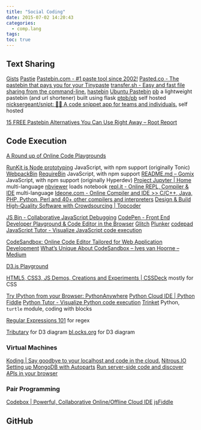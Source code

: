 ```yaml
---
title: "Social Coding"
date: 2015-07-02 14:20:43
categories:
  - comp.lang
tags:
toc: true
---
```


## Text Sharing

[Gists](https://gist.github.com/)
[Pastie](http://pastie.org/)
[Pastebin.com - #1 paste tool since 2002!](http://pastebin.com/)
[Pasted.co - The pastebin that pays you for your Tinypaste](http://pasted.co/)
[transfer.sh - Easy and fast file sharing from the command-line.](https://transfer.sh/)
[hastebin](https://hastebin.com/)
[Ubuntu Pastebin](http://paste.ubuntu.com/)
[pb](https://ptpb.pw/) a lightweight pastebin (and url shortener) built using flask [ptpb/pb](https://github.com/ptpb/pb) self hosted
[nicksergeant/snipt: 👩‍💻 A code snippet app for teams and individuals.](https://github.com/nicksergeant/snipt) self hosted

[15 FREE Pastebin Alternatives You Can Use Right Away – Root Report](https://www.rootreport.com/pastebin-alternatives/)

## Code Execution

[A Round up of Online Code Playgrounds](https://www.sitepoint.com/round-up-online-code-playgrounds/)

[RunKit is Node prototyping](https://runkit.com/home) JavaScript, with npm support (originally Tonic)
[WebpackBin](http://www.webpackbin.com/)
[RequireBin](http://requirebin.com/) JavaScript, with npm support
[README.md – Gomix](https://gomix.com/#!/project/outrageous-production) JavaScript, with npm support (originally Hyperdev)
[Project Jupyter | Home](http://jupyter.org/index.html) multi-language
[nbviewer](http://nbviewer.jupyter.org/) loads notebook
[repl.it - Online REPL, Compiler & IDE](https://repl.it/) multi-language
[Ideone.com - Online Compiler and IDE >> C/C++, Java, PHP, Python, Perl and 40+ other compilers and interpreters](https://ideone.com/)
[Design & Build High-Quality Software with Crowdsourcing | Topcoder](https://www.topcoder.com/)

[JS Bin - Collaborative JavaScript Debugging](http://jsbin.com/)
[CodePen - Front End Developer Playground & Code Editor in the Browser](http://codepen.io/)
[Glitch](https://glitch.com/)
[Plunker](http://plnkr.co/)
[codepad](http://codepad.org/)
[JavaScript Tutor - Visualize JavaScript code execution](http://pythontutor.com/javascript.html)

[CodeSandbox: Online Code Editor Tailored for Web Application Development](https://codesandbox.io/)
[What’s Unique About CodeSandbox – Ives van Hoorne – Medium](https://medium.com/@compuives/whats-unique-about-codesandbox-f1791d867e48)

[D3.js Playground](http://phrogz.net/js/d3-playground/#BlankDefault)

[HTML5, CSS3, JS Demos, Creations and Experiments | CSSDeck](http://cssdeck.com/) mostly for CSS

[Try IPython from your Browser: PythonAnywhere](https://www.pythonanywhere.com/try-ipython/)
[Python Cloud IDE | Python Fiddle](http://pythonfiddle.com/)
[Python Tutor - Visualize Python code execution](http://pythontutor.com/)
[Trinket](https://trinket.io/) Python, `turtle` module, coding with blocks

[Regular Expressions 101](http://regex101.com/) for regex

[Tributary](http://tributary.io/) for D3 diagram
[bl.ocks.org](http://bl.ocks.org/) for D3 diagram

### Virtual Machines

[Koding | Say goodbye to your localhost and code in the cloud.](https://koding.com/Home)
[Nitrous.IO](https://www.nitrous.io/)
[Setting up MongoDB with Autoparts](http://help.nitrous.io/mongodb/)
[Run server-side code and discover APIs in your browser](https://runnable.com/)

### Pair Programming

[Codebox | Powerful, Collaborative Online/Offline Cloud IDE](https://www.codebox.io/)
[jsFiddle](http://jsfiddle.net/)

## GitHub
